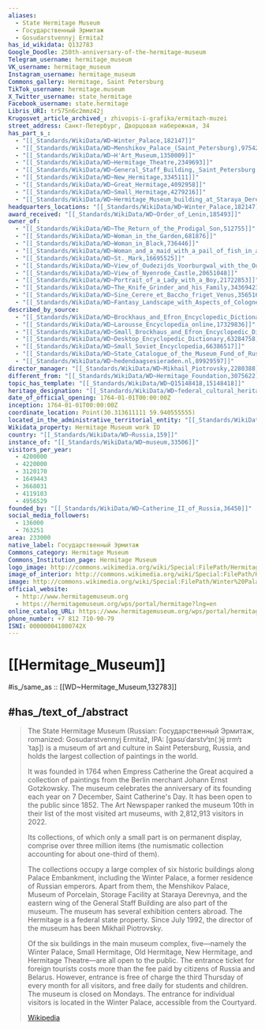 ```yaml
---
aliases:
  - State Hermitage Museum
  - Государственный Эрмитаж
  - Gosudarstvennyj Ermitaž
has_id_wikidata: Q132783
Google_Doodle: 250th-anniversary-of-the-hermitage-museum
Telegram_username: hermitage_museum
VK_username: hermitage_museum
Instagram_username: hermitage_museum
Commons_gallery: Hermitage, Saint Petersburg
TikTok_username: hermitage.museum
X_Twitter_username: state_hermitage
Facebook_username: state.hermitage
Libris_URI: tr575n6c2mmz42j
Krugosvet_article_archived_: zhivopis-i-grafika/ermitazh-muzei
street_address: Санкт-Петербург, Дворцовая набережная, 34
has_part_s_:
  - "[[_Standards/WikiData/WD~Winter_Palace,182147]]"
  - "[[_Standards/WikiData/WD~Menshikov_Palace_(Saint_Petersburg),975426]]"
  - "[[_Standards/WikiData/WD~H'Art_Museum,1350009]]"
  - "[[_Standards/WikiData/WD~Hermitage_Theatre,2349693]]"
  - "[[_Standards/WikiData/WD~General_Staff_Building,_Saint_Petersburg,2622043]]"
  - "[[_Standards/WikiData/WD~New_Hermitage,3345111]]"
  - "[[_Standards/WikiData/WD~Great_Hermitage,4092958]]"
  - "[[_Standards/WikiData/WD~Small_Hermitage,4279216]]"
  - "[[_Standards/WikiData/WD~Hermitage_Museum_building_at_Staraya_Derevnya,4439665]]"
headquarters_locations: "[[_Standards/WikiData/WD~Winter_Palace,182147]]"
award_received: "[[_Standards/WikiData/WD~Order_of_Lenin,185493]]"
owner_of:
  - "[[_Standards/WikiData/WD~The_Return_of_the_Prodigal_Son,512755]]"
  - "[[_Standards/WikiData/WD~Woman_in_the_Garden,681876]]"
  - "[[_Standards/WikiData/WD~Woman_in_Black,736446]]"
  - "[[_Standards/WikiData/WD~Woman_and_a_maid_with_a_pail_of_fish_in_a_courtyard,6126670]]"
  - "[[_Standards/WikiData/WD~St._Mark,16695525]]"
  - "[[_Standards/WikiData/WD~View_of_Oudezijds_Voorburgwal_with_the_Oude_Kerk_in_Amsterdam,17276127]]"
  - "[[_Standards/WikiData/WD~View_of_Nyenrode_Castle,20651048]]"
  - "[[_Standards/WikiData/WD~Portrait_of_a_Lady_with_a_Boy,21722853]]"
  - "[[_Standards/WikiData/WD~The_Knife_Grinder_and_his_Family,34369423]]"
  - "[[_Standards/WikiData/WD~Sine_Cerere_et_Baccho_friget_Venus,35651676]]"
  - "[[_Standards/WikiData/WD~Fantasy_Landscape_with_Aspects_of_Cologne,57285284]]"
described_by_source:
  - "[[_Standards/WikiData/WD~Brockhaus_and_Efron_Encyclopedic_Dictionary,602358]]"
  - "[[_Standards/WikiData/WD~Larousse_Encyclopedia_online,17329836]]"
  - "[[_Standards/WikiData/WD~Small_Brockhaus_and_Efron_Encyclopedic_Dictionary,19180675]]"
  - "[[_Standards/WikiData/WD~Desktop_Encyclopedic_Dictionary,63284758]]"
  - "[[_Standards/WikiData/WD~Small_Soviet_Encyclopedia,66386517]]"
  - "[[_Standards/WikiData/WD~State_Catalogue_of_the_Museum_Fund_of_Russia,69832186]]"
  - "[[_Standards/WikiData/WD~hedendaagsesieraden.nl,89929597]]"
director_manager: "[[_Standards/WikiData/WD~Mikhail_Piotrovsky,2280388]]"
different_from: "[[_Standards/WikiData/WD~Hermitage_Foundation,3075622]]"
topic_has_template: "[[_Standards/WikiData/WD~Q15148418,15148418]]"
heritage_designation: "[[_Standards/WikiData/WD~federal_cultural_heritage_site_in_Russia,23668083]]"
date_of_official_opening: 1764-01-01T00:00:00Z
inception: 1764-01-01T00:00:00Z
coordinate_location: Point(30.313611111 59.940555555)
located_in_the_administrative_territorial_entity: "[[_Standards/WikiData/WD~Saint_Petersburg,656]]"
Wikidata_property: Hermitage Museum work ID
country: "[[_Standards/WikiData/WD~Russia,159]]"
instance_of: "[[_Standards/WikiData/WD~museum,33506]]"
visitors_per_year:
  - 4200000
  - 4220000
  - 3120170
  - 1649443
  - 3668031
  - 4119103
  - 4956529
founded_by: "[[_Standards/WikiData/WD~Catherine_II_of_Russia,36450]]"
social_media_followers:
  - 136000
  - 763251
area: 233000
native_label: Государственный Эрмитаж
Commons_category: Hermitage Museum
Commons_Institution_page: Hermitage Museum
logo_image: http://commons.wikimedia.org/wiki/Special:FilePath/Hermitage%20logo.svg
image_of_interior: http://commons.wikimedia.org/wiki/Special:FilePath/Hermitage%20Museum%2C%20St.%20Petersburg%20%2863%29%20%2836352489744%29.jpg
image: http://commons.wikimedia.org/wiki/Special:FilePath/Winter%20Palace%20Panorama%204.jpg
official_website:
  - http://www.hermitagemuseum.org
  - https://hermitagemuseum.org/wps/portal/hermitage?lng=en
online_catalog_URL: https://www.hermitagemuseum.org/wps/portal/hermitage/explore/artworks/
phone_number: +7 812 710-90-79
ISNI: 000000041800742X
---
```


# [[Hermitage_Museum]] 

#is_/same_as :: [[WD~Hermitage_Museum,132783]] 

## #has_/text_of_/abstract 

> The State Hermitage Museum (Russian: Государственный Эрмитаж, 
> romanized: Gosudarstvennyj Ermitaž, IPA: [ɡəsʊˈdarstvʲɪn(ː)ɨj ɪrmʲɪˈtaʂ]) 
> is a museum of art and culture in Saint Petersburg, Russia, 
> and holds the largest collection of paintings in the world. 
> 
> It was founded in 1764 
> when Empress Catherine the Great acquired a collection of paintings 
> from the Berlin merchant Johann Ernst Gotzkowsky. 
> The museum celebrates the anniversary of its founding 
> each year on 7 December, Saint Catherine's Day. 
> It has been open to the public since 1852. 
> The Art Newspaper ranked the museum 10th 
> in their list of the most visited art museums, with 2,812,913 visitors in 2022. 
>
> Its collections, of which only a small part is on permanent display, 
> comprise over three million items 
> (the numismatic collection accounting for about one-third of them). 
> 
> The collections occupy a large complex of six historic buildings along Palace Embankment, including the Winter Palace, a former residence of Russian emperors. Apart from them, the Menshikov Palace, Museum of Porcelain, Storage Facility at Staraya Derevnya, and the eastern wing of the General Staff Building are also part of the museum. The museum has several exhibition centers abroad. The Hermitage is a federal state property. Since July 1992, the director of the museum has been Mikhail Piotrovsky.
>
> Of the six buildings in the main museum complex, five—namely the Winter Palace, Small Hermitage, Old Hermitage, New Hermitage, and Hermitage Theatre—are all open to the public. The entrance ticket for foreign tourists costs more than the fee paid by citizens of Russia and Belarus. However, entrance is free of charge the third Thursday of every month for all visitors, and free daily for students and children. The museum is closed on Mondays. The entrance for individual visitors is located in the Winter Palace, accessible from the Courtyard.
>
> [Wikipedia](https://en.wikipedia.org/wiki/Hermitage%20Museum) 

